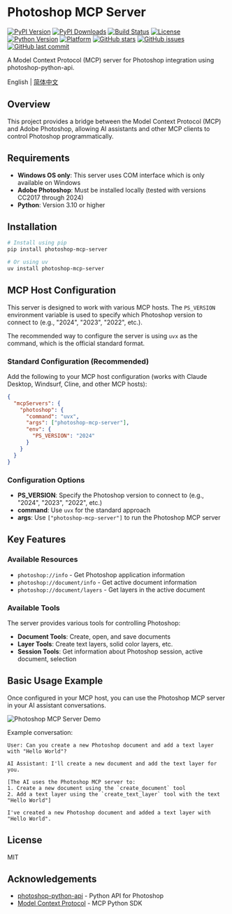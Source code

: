 # Photoshop MCP Server

[![PyPI Version](https://img.shields.io/pypi/v/photoshop-mcp-server.svg)](https://pypi.org/project/photoshop-mcp-server/)
[![PyPI Downloads](https://img.shields.io/pypi/dm/photoshop-mcp-server.svg)](https://pypi.org/project/photoshop-mcp-server/)
[![Build Status](https://github.com/loonghao/photoshop-python-api-mcp-server/actions/workflows/python-publish.yml/badge.svg)](https://github.com/loonghao/photoshop-python-api-mcp-server/actions/workflows/python-publish.yml)
[![License](https://img.shields.io/github/license/loonghao/photoshop-python-api-mcp-server.svg)](https://github.com/loonghao/photoshop-python-api-mcp-server/blob/main/LICENSE)
[![Python Version](https://img.shields.io/pypi/pyversions/photoshop-mcp-server.svg)](https://pypi.org/project/photoshop-mcp-server/)
[![Platform](https://img.shields.io/badge/platform-windows-lightgrey.svg)](https://github.com/loonghao/photoshop-python-api-mcp-server)
[![GitHub stars](https://img.shields.io/github/stars/loonghao/photoshop-python-api-mcp-server.svg)](https://github.com/loonghao/photoshop-python-api-mcp-server/stargazers)
[![GitHub issues](https://img.shields.io/github/issues/loonghao/photoshop-python-api-mcp-server.svg)](https://github.com/loonghao/photoshop-python-api-mcp-server/issues)
[![GitHub last commit](https://img.shields.io/github/last-commit/loonghao/photoshop-python-api-mcp-server.svg)](https://github.com/loonghao/photoshop-python-api-mcp-server/commits/main)

A Model Context Protocol (MCP) server for Photoshop integration using photoshop-python-api.

English | [简体中文](README_zh.md)

## Overview

This project provides a bridge between the Model Context Protocol (MCP) and Adobe Photoshop, allowing AI assistants and other MCP clients to control Photoshop programmatically.

## Requirements

- **Windows OS only**: This server uses COM interface which is only available on Windows
- **Adobe Photoshop**: Must be installed locally (tested with versions CC2017 through 2024)
- **Python**: Version 3.10 or higher

## Installation

```bash
# Install using pip
pip install photoshop-mcp-server

# Or using uv
uv install photoshop-mcp-server
```

## MCP Host Configuration

This server is designed to work with various MCP hosts. The `PS_VERSION` environment variable is used to specify which Photoshop version to connect to (e.g., "2024", "2023", "2022", etc.).

The recommended way to configure the server is using `uvx` as the command, which is the official standard format.

### Standard Configuration (Recommended)

Add the following to your MCP host configuration (works with Claude Desktop, Windsurf, Cline, and other MCP hosts):

```json
{
  "mcpServers": {
    "photoshop": {
      "command": "uvx",
      "args": ["photoshop-mcp-server"],
      "env": {
        "PS_VERSION": "2024"
      }
    }
  }
}
```

### Configuration Options

- **PS_VERSION**: Specify the Photoshop version to connect to (e.g., "2024", "2023", "2022", etc.)
- **command**: Use `uvx` for the standard approach
- **args**: Use `["photoshop-mcp-server"]` to run the Photoshop MCP server

## Key Features

### Available Resources

- `photoshop://info` - Get Photoshop application information
- `photoshop://document/info` - Get active document information
- `photoshop://document/layers` - Get layers in the active document

### Available Tools

The server provides various tools for controlling Photoshop:

- **Document Tools**: Create, open, and save documents
- **Layer Tools**: Create text layers, solid color layers, etc.
- **Session Tools**: Get information about Photoshop session, active document, selection

## Basic Usage Example

Once configured in your MCP host, you can use the Photoshop MCP server in your AI assistant conversations.

![Photoshop MCP Server Demo](assets/ps-mcp.gif)

Example conversation:

```text
User: Can you create a new Photoshop document and add a text layer with "Hello World"?

AI Assistant: I'll create a new document and add the text layer for you.

[The AI uses the Photoshop MCP server to:
1. Create a new document using the `create_document` tool
2. Add a text layer using the `create_text_layer` tool with the text "Hello World"]

I've created a new Photoshop document and added a text layer with "Hello World".
```

## License

MIT

## Acknowledgements

- [photoshop-python-api](https://github.com/loonghao/photoshop-python-api) - Python API for Photoshop
- [Model Context Protocol](https://github.com/modelcontextprotocol/python-sdk) - MCP Python SDK
